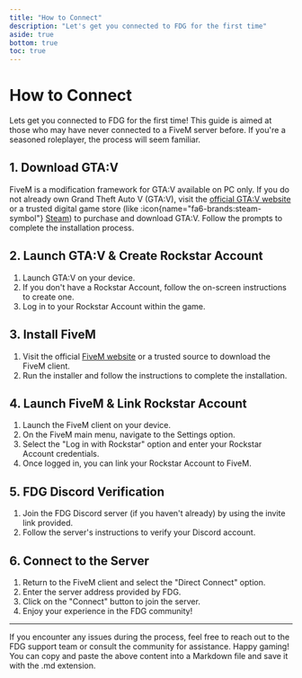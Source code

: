 ```yaml
---
title: "How to Connect"
description: "Let's get you connected to FDG for the first time"
aside: true
bottom: true
toc: true
---
```


# How to Connect

Lets get you connected to FDG for the first time! This guide is aimed at those who may have never connected to a FiveM server before. If you're a seasoned roleplayer, the process will seem familiar.

## 1. Download GTA:V

FiveM is a modification framework for GTA:V available on PC only. If you do not already own Grand Theft Auto V (GTA:V), visit the [official GTA:V website](https://www.rockstargames.com/gta-v) or a trusted digital game store (like :icon{name="fa6-brands:steam-symbol"} [Steam](https://store.steampowered.com/)) to purchase and download GTA:V. Follow the prompts to complete the installation process.

## 2. Launch GTA:V & Create Rockstar Account

1. Launch GTA:V on your device.
2. If you don't have a Rockstar Account, follow the on-screen instructions to create one.
3. Log in to your Rockstar Account within the game.

## 3. Install FiveM

1. Visit the official [FiveM website](https://fivem.net) or a trusted source to download the FiveM client.
2. Run the installer and follow the instructions to complete the installation.

## 4. Launch FiveM & Link Rockstar Account

1. Launch the FiveM client on your device.
2. On the FiveM main menu, navigate to the Settings option.
3. Select the "Log in with Rockstar" option and enter your Rockstar Account credentials.
4. Once logged in, you can link your Rockstar Account to FiveM.

## 5. FDG Discord Verification

1. Join the FDG Discord server (if you haven't already) by using the invite link provided.
2. Follow the server's instructions to verify your Discord account.

## 6. Connect to the Server

1. Return to the FiveM client and select the "Direct Connect" option.
2. Enter the server address provided by FDG.
3. Click on the "Connect" button to join the server.
4. Enjoy your experience in the FDG community!

---

If you encounter any issues during the process, feel free to reach out to the FDG support team or consult the community for assistance. Happy gaming!
You can copy and paste the above content into a Markdown file and save it with the .md extension.